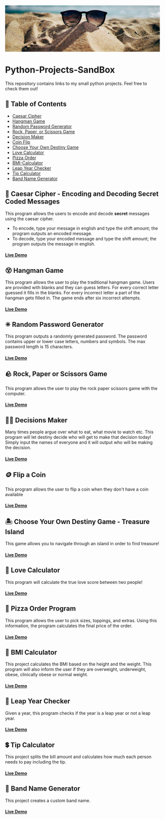![](https://github.com/nareshribabu/Python-Projects-SandBox/blob/main/sandboxPic.jpg)
# Python-Projects-SandBox
This repository contains links to my small python projects. Feel free to check them out!

## 📝 Table of Contents
- [Caesar Cipher](https://github.com/nareshribabu/Python-Projects-SandBox#-caesar-cipher---encoding-and-decoding-secret-coded-messages)
- [Hangman Game](https://github.com/nareshribabu/Python-Projects-SandBox#-hangman-game)
- [Random Password Generator](https://github.com/nareshribabu/Python-Projects-SandBox#%EF%B8%8E-random-password-generator)
- [Rock, Paper, or Scissors Game](https://github.com/nareshribabu/Python-Projects-SandBox/blob/main/README.md#-rock-paper-or-scissors-game)
- [Decision Maker](https://github.com/nareshribabu/Python-Projects-SandBox/blob/main/README.md#%EF%B8%8F-decisions-maker)
- [Coin Flip](https://github.com/nareshribabu/Python-Projects-SandBox/blob/main/README.md#-flip-a-coin)
- [Choose Your Own Destiny Game](https://github.com/nareshribabu/Python-Projects-SandBox#-choose-your-own-destiny-game---treasure-island)
- [Love Calculator](https://github.com/nareshribabu/Python-Projects-SandBox/blob/main/README.md#-love-calculator)
- [Pizza Order](https://github.com/nareshribabu/Python-Projects-SandBox/blob/main/README.md#-pizza-order-program)
- [BMI-Calculator](https://github.com/nareshribabu/Python-Projects-SandBox/blob/main/README.md#-bmi-calculator)
- [Leap Year Checker](https://github.com/nareshribabu/Python-Projects-SandBox/blob/main/README.md#-leap-year-checker)
- [Tip Calculator](https://github.com/nareshribabu/Python-Projects-SandBox#-tip-calculator)
- [Band Name Generator](https://github.com/nareshribabu/Python-Projects-SandBox#-band-name-generator)

## 🥸 Caesar Cipher - Encoding and Decoding Secret Coded Messages
This program allows the users to encode and decode **secret** messages using the caesar cipher. 
- To encode, type your message in english and type the shift amount; the program outputs an encoded message. 
- To decode, type your encoded message and type the shift amount; the program outputs the message in english.
#### [Live Demo](https://repl.it/@DollyShah1/caesar-cipher-encoder-decoder?embed=1&output=1#main.py)

## 😵 Hangman Game
This program allows the user to play the traditional hangman game. Users are provided with blanks and they can guess letters. For every correct letter guessed it fills in the blanks. For every incorrect letter a part of the hangman gets filled in. The game ends after six incorrect attempts.
#### [Live Demo](https://repl.it/@DollyShah1/Hangman-Game?embed=1&output=1#main.py)

## ✳︎ Random Password Generator
This program outputs a randomly generated password. The password contains upper or lower case letters, numbers and symbols. The max password length is 15 characters.
#### [Live Demo](https://repl.it/@DollyShah1/random-password-generator?embed=1&output=1#main.py)

## 🪨 Rock, Paper or Scissors Game
This program allows the user to play the rock paper scissors game with the computer.
#### [Live Demo](https://repl.it/@DollyShah1/rock-paper-scissors-game?embed=1&output=1#main.py)

## 🤷‍♀️ Decisions Maker
Many times people argue over what to eat, what movie to watch etc. This program will let destiny decide who will get to make that decision today! Simply input the names of everyone and it will output who will be making the decision.
#### [Live Demo](https://repl.it/@DollyShah1/Decisions?embed=1&output=1#main.py)

## 🪙 Flip a Coin
This program allows the user to flip a coin when they don't have a coin available
#### [Live Demo](https://repl.it/@DollyShah1/Coin-Toss?embed=1&output=1#main.py)

## 🏝 Choose Your Own Destiny Game - Treasure Island
This game allows you to navigate through an island in order to find treasure!
#### [Live Demo](https://repl.it/@DollyShah1/choose-your-own-destiny?embed=1&output=1#main.py)

## 💖 Love Calculator 
This program will calculate the true love score between two people!
#### [Live Demo](https://repl.it/@DollyShah1/Love-Calculator?embed=1&output=1#main.py)

## 🍕 Pizza Order Program
This program allows the user to pick sizes, toppings, and extras. Using this information, the program calculates the final price of the order.
#### [Live Demo](https://repl.it/@DollyShah1/Pizza-Order-Program?embed=1&output=1#main.py)

## 💪 BMI Calculator
This project calculates the BMI based on the height and the weight. This program will also inform the user if they are overweight, underweight, obese, clinically obese or normal weight.
#### [Live Demo](https://repl.it/@nareshri/BMI-Calculator?embed=1&output=1#main.py)

## 📆 Leap Year Checker
Given a year, this program checks if the year is a leap year or not a leap year.
#### [Live Demo](https://repl.it/@nareshri/Leap-Year-Checker?embed=1&output=1#main.py)

## 💲 Tip Calculator
This project splits the bill amount and calculates how much each person needs to pay including the tip.
#### [Live Demo](https://repl.it/@nareshri/tip-calculator?embed=1&output=1#main.py)

## 🎸 Band Name Generator
This project creates a custom band name.
#### [Live Demo](https://repl.it/@nareshri/band-name-generator?embed=1&output=1#main.py)
